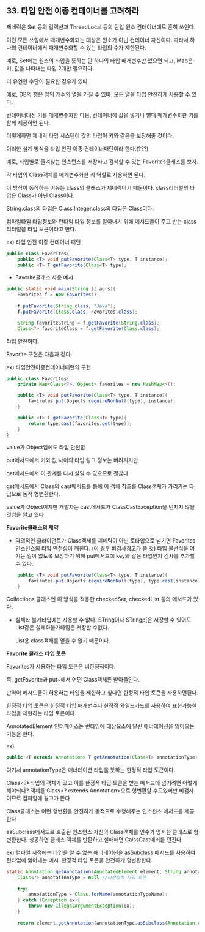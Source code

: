 ## 33. 타입 안전 이종 컨테이너를 고려하라

제네릭은 Set<E> 등의 컬렉션과 ThreadLocal<T> 등의 단일 원소 컨테이너에도 흔히 쓰인다.

이런 모든 쓰임에서 매개변수화되는 대상은 원소가 아닌 컨테이너 자신이다.
따라서 하나의 컨테이너에서 매개변수화할 수 있는 타입의 수가 제한된다.

예로, Set에는 원소의 타입을 뜻하는 단 하나의 타입 매개변수만 있으면 되고,
Map은 키, 값을 나타내는 타입 2개만 필요하다.

더 유연한 수단이 필요한 경우가 있따.

예로, DB의 행은 임의 개수의 열을 가질 수 있따.
모든 열을 타입 안전하게 사용할 수 있다.

컨테이너대신 키를 매개변수화한 다음, 컨테이너에 값을 넣거나 뺄때 매개변수화한 키를 함께 제공하면 된다.

이렇게하면 제네릭 타입 시스템이 값의 타입이 키와 같음을 보장해줄 것이다.

이러한 설계 방식을 타입 안전 이종 컨테이너패턴이라 한다.(???)

예로, 타입별로 즐겨찾는 인스턴스를 저장하고 검색할 수 있는 Favorites클래스를 보자.

각 타입의 Class객체를 매개변수화한 키 역할로 사용하면 된다.

이 방식이 동작하는 이유는 class의 클래스가 제네릭이기 때문이다.
class리터럴의 타입은 Class가 아닌 Class<T>이다.

String.class의 타입은 Class<String> Integer.class의 타입은 Class<Integer>이다.

컴파일타임 타입정보와 런타임 타입 정보를 알아내기 위해 메서드들이 주고 반는 class리터럴을 타입 토큰이라고 한다.

ex) 타입 안전 이종 컨테이너 패턴

```java
public class Favorites{
	public <T> void putFavorite(Class<T> type, T instance);
	public <T> T getFavorite(Class<T> type);
```

- Favorite클래스 사용 예시

```java
public static void main(String [[ agrs){
	Favorites f = new Favorites();
	
	f.putFavorite(String.class, "Java");
	f.putFavorite(Class.class, Favorites.class);

	String favoriteString = f.getFavorite(String.class);
	Class<?> favoriteClass = f.getFavorite(Class.class);

```

타입 안전하다.

Favorite 구현은 다음과 같다.

ex) 타입안전이종컨테이너패턴의 구현

```java
public class Favorites{
	private Map<Class<?>, Object> favorites = new HashMap<>();

	public <T> void putFavorite(Class<T> type, T instance){
		favirutes.put(Objects.requireNonNull(type), instance);
	}

	public <T> T getFavorite(Class<T> type){
		return type.cast(favorites.get(type));
	}
}
```

value가 Object임에도 타입 안전함

put메서드에서 키와 값 사이의 타입 링크 정보는 버려지지만

get메서드에서 이 관계를 다시 살릴 수 있으므로 괜찮다.

get메서드에서 Class의 cast메서드를 통해 이 객체 참조를 Class객체가 가리키는 타입으로 동적 형변환한다.

value가 Object이지만 개발자는 cast메서드가 ClassCastException을 던지지 않을 것임을 알고 있따

**Favorite클래스의 제약**

- 악의적인 클라이언트가 Class객체를 제네릭이 아닌 로타입으로 넘기면 Favorites 인스턴스의 타입 안전성이 깨진다. (이 경우 비검사경고가 뜰 것) 타입 불변식을 어기는 일이 없도록 보장하기 위해 put메서드에 key와 같은 타입인지 검사를 추가할 수 있다.

```java
	public <T> void putFavorite(Class<T> type, T instance){
		favirutes.put(Objects.requireNonNull(type), type.cast(instance));
	}
```

Collections 클래스엔 이 방식을 적용한 checkedSet, checkedList 등의 메서드가 있다.

- 실체화 불가타입에는 사용할 수 없다.
  STring이나 STringp[은 저장할 수 있어도 List<String>같은 실체화불가타입은 저장할 수없다.

  List<String>용 class객체를 얻을 수 없기 때문이다.


**Favorite 클래스 타입 토큰**

Favorites가 사용하는 타입 토큰은 비한정적이다.

즉, getFavorite과 put~에서 어떤 Class객체든 받아들인다.

만약이 메서드들이 허용하는 타입을 제한하고 싶다면 한정적 타입 토큰을 사용하면된다.

한정적 타입 토큰은 한정적 타입 매개변수나 한정적 와일드카드를 사용하여 표현가능한 타입을 제한하는 타입 토큰이다.

AnnotatedElement 인터페이스는 런타임에 대상요소에 달린 애너테이션을 읽어오는 기능을 한다.

ex)

```java
public <T extends Annotation> T getAnnotation(Class<T> annotationType);
```

여기서 annotationType은 애너테이션 타입을 뜻하는 한정적 타입 토큰이다.

Class<?>타입의 객체가 있고 이를 한정적 타입 토큰을 받는 메서드에 넘기려면 어떻게 해야되나?
객체를 Class<? extends Annotation>으로 형변환할 수도있찌만 비검사이므로 컴파일에 경고가 뜬다

Class클래스는 이런 형변환을 안전하게 동적으로 수행해주는 인스턴스 메서드를 제공한다

asSubclass메서드로 호출된 인스턴스 자신의 Class객체를 인수가 명시한 클래스로 형변환한다. 성공하면 클래스 객체를 반환하고 실패해면 CalssCast에러를 던진다.

ex) 컴파일 시점에는 타입을 알 수 없는 애너테이션을 asSubclass 메서드를 사용하여 런타임에 읽어내는 예시. 한정적 타입 토큰을 안전하게 형변환한다.

```java
static Annotation getAnnotation(AnnotatedElement element, String annotationTypeName){
	Class<?> annotationType = null //비한정적 타입 토큰
	
	try{
		annotationType = Class.forName(annotationTypeName);
	} catch (Exception ex){
		throw new IllegalArgumentException(ex);
	}
	
	return element.getAnnotation(annotationType.asSubclass(Annotation.class);
```